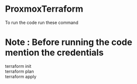 # ProxmoxTerraform

To run the code run these command

# Note : Before running the code mention the credentials
terraform init <br>
terraform plan <br>
terraform apply

